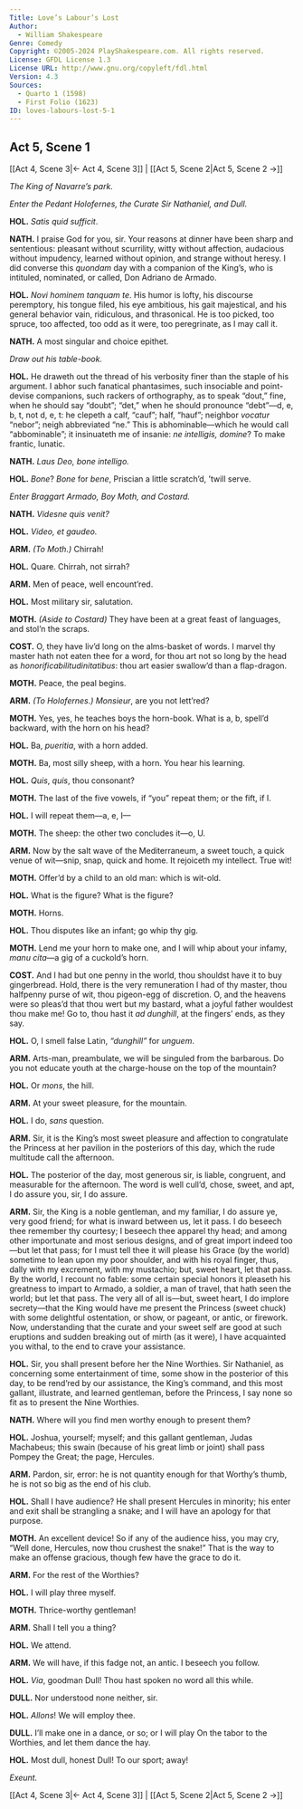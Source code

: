 ```yaml
---
Title: Love’s Labour’s Lost
Author: 
  - William Shakespeare
Genre: Comedy
Copyright: ©2005-2024 PlayShakespeare.com. All rights reserved.
License: GFDL License 1.3
License URL: http://www.gnu.org/copyleft/fdl.html
Version: 4.3
Sources:
  - Quarto 1 (1598)
  - First Folio (1623)
ID: loves-labours-lost-5-1
---
```


## Act 5, Scene 1
[[Act 4, Scene 3|← Act 4, Scene 3]] | [[Act 5, Scene 2|Act 5, Scene 2 →]]

*The King of Navarre’s park.*

*Enter the Pedant Holofernes, the Curate Sir Nathaniel, and Dull.*

**HOL.**
*Satis quid sufficit*.

**NATH.**
I praise God for you, sir. Your reasons at dinner have been sharp and sententious: pleasant without scurrility, witty without affection, audacious without impudency, learned without opinion, and strange without heresy. I did converse this *quondam* day with a companion of the King’s, who is intituled, nominated, or called, Don Adriano de Armado.

**HOL.**
*Novi hominem tanquam te*. His humor is lofty, his discourse peremptory, his tongue filed, his eye ambitious, his gait majestical, and his general behavior vain, ridiculous, and thrasonical. He is too picked, too spruce, too affected, too odd as it were, too peregrinate, as I may call it.

**NATH.**
A most singular and choice epithet.

*Draw out his table-book.*

**HOL.**
He draweth out the thread of his verbosity finer than the staple of his argument. I abhor such fanatical phantasimes, such insociable and point-devise companions, such rackers of orthography, as to speak “dout,” fine, when he should say “doubt”; “det,” when he should pronounce “debt”—d, e, b, t, not d, e, t: he clepeth a calf, “cauf”; half, “hauf”; neighbor *vocatur* “nebor”; neigh abbreviated “ne.” This is abhominable—which he would call “abbominable”; it insinuateth me of insanie: *ne intelligis, domine*? To make frantic, lunatic.

**NATH.**
*Laus Deo, bone intelligo.*

**HOL.**
*Bone*? *Bone* for *bene*, Priscian a little scratch’d, ’twill serve.

*Enter Braggart Armado, Boy Moth, and Costard.*

**NATH.**
*Videsne quis venit?*

**HOL.**
*Video, et gaudeo.*

**ARM.**
*(To Moth.)*
Chirrah!

**HOL.**
Quare. Chirrah, not sirrah?

**ARM.**
Men of peace, well encount’red.

**HOL.**
Most military sir, salutation.

**MOTH.**
*(Aside to Costard)*
They have been at a great feast of languages, and stol’n the scraps.

**COST.**
O, they have liv’d long on the alms-basket of words. I marvel thy master hath not eaten thee for a word, for thou art not so long by the head as *honorificabilitudinitatibus*: thou art easier swallow’d than a flap-dragon.

**MOTH.**
Peace, the peal begins.

**ARM.**
*(To Holofernes.)*
*Monsieur*, are you not lett’red?

**MOTH.**
Yes, yes, he teaches boys the horn-book. What is a, b, spell’d backward, with the horn on his head?

**HOL.**
Ba, *pueritia*, with a horn added.

**MOTH.**
Ba, most silly sheep, with a horn. You hear his learning.

**HOL.**
*Quis*, *quis*, thou consonant?

**MOTH.**
The last of the five vowels, if “you” repeat them; or the fift, if I.

**HOL.**
I will repeat them—a, e, I⁠—

**MOTH.**
The sheep: the other two concludes it—o, U.

**ARM.**
Now by the salt wave of the Mediterraneum, a sweet touch, a quick venue of wit—snip, snap, quick and home. It rejoiceth my intellect. True wit!

**MOTH.**
Offer’d by a child to an old man: which is wit-old.

**HOL.**
What is the figure? What is the figure?

**MOTH.**
Horns.

**HOL.**
Thou disputes like an infant; go whip thy gig.

**MOTH.**
Lend me your horn to make one, and I will whip about your infamy, *manu cita*—a gig of a cuckold’s horn.

**COST.**
And I had but one penny in the world, thou shouldst have it to buy gingerbread. Hold, there is the very remuneration I had of thy master, thou halfpenny purse of wit, thou pigeon-egg of discretion. O, and the heavens were so pleas’d that thou wert but my bastard, what a joyful father wouldest thou make me! Go to, thou hast it *ad dunghill*, at the fingers’ ends, as they say.

**HOL.**
O, I smell false Latin, *“dunghill”* for *unguem*.

**ARM.**
Arts-man, preambulate, we will be singuled from the barbarous. Do you not educate youth at the charge-house on the top of the mountain?

**HOL.**
Or *mons*, the hill.

**ARM.**
At your sweet pleasure, for the mountain.

**HOL.**
I do, *sans* question.

**ARM.**
Sir, it is the King’s most sweet pleasure and affection to congratulate the Princess at her pavilion in the posteriors of this day, which the rude multitude call the afternoon.

**HOL.**
The posterior of the day, most generous sir, is liable, congruent, and measurable for the afternoon. The word is well cull’d, chose, sweet, and apt, I do assure you, sir, I do assure.

**ARM.**
Sir, the King is a noble gentleman, and my familiar, I do assure ye, very good friend; for what is inward between us, let it pass. I do beseech thee remember thy courtesy; I beseech thee apparel thy head; and among other importunate and most serious designs, and of great import indeed too—but let that pass; for I must tell thee it will please his Grace (by the world) sometime to lean upon my poor shoulder, and with his royal finger, thus, dally with my excrement, with my mustachio; but, sweet heart, let that pass. By the world, I recount no fable: some certain special honors it pleaseth his greatness to impart to Armado, a soldier, a man of travel, that hath seen the world; but let that pass. The very all of all is—but, sweet heart, I do implore secrety—that the King would have me present the Princess (sweet chuck) with some delightful ostentation, or show, or pageant, or antic, or firework. Now, understanding that the curate and your sweet self are good at such eruptions and sudden breaking out of mirth (as it were), I have acquainted you withal, to the end to crave your assistance.

**HOL.**
Sir, you shall present before her the Nine Worthies. Sir Nathaniel, as concerning some entertainment of time, some show in the posterior of this day, to be rend’red by our assistance, the King’s command, and this most gallant, illustrate, and learned gentleman, before the Princess, I say none so fit as to present the Nine Worthies.

**NATH.**
Where will you find men worthy enough to present them?

**HOL.**
Joshua, yourself; myself; and this gallant gentleman, Judas Machabeus; this swain (because of his great limb or joint) shall pass Pompey the Great; the page, Hercules.

**ARM.**
Pardon, sir, error: he is not quantity enough for that Worthy’s thumb, he is not so big as the end of his club.

**HOL.**
Shall I have audience? He shall present Hercules in minority; his enter and exit shall be strangling a snake; and I will have an apology for that purpose.

**MOTH.**
An excellent device! So if any of the audience hiss, you may cry, “Well done, Hercules, now thou crushest the snake!” That is the way to make an offense gracious, though few have the grace to do it.

**ARM.**
For the rest of the Worthies?

**HOL.**
I will play three myself.

**MOTH.**
Thrice-worthy gentleman!

**ARM.**
Shall I tell you a thing?

**HOL.**
We attend.

**ARM.**
We will have, if this fadge not, an antic. I beseech you follow.

**HOL.**
*Via*, goodman Dull! Thou hast spoken no word all this while.

**DULL.**
Nor understood none neither, sir.

**HOL.**
*Allons*! We will employ thee.

**DULL.**
I’ll make one in a dance, or so; or I will play
On the tabor to the Worthies, and let them dance the hay.

**HOL.**
Most dull, honest Dull! To our sport; away!

*Exeunt.*

[[Act 4, Scene 3|← Act 4, Scene 3]] | [[Act 5, Scene 2|Act 5, Scene 2 →]]